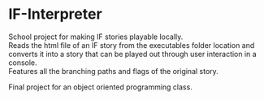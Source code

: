 # IF-Interpreter
School project for making IF stories playable locally.  
Reads the html file of an IF story from the executables folder location and converts it into a story that can be played out through user interaction
in a console.  
Features all the branching paths and flags of the original story.


Final project for an object oriented programming class.
